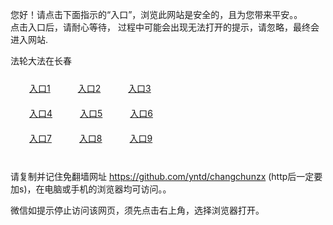 您好！请点击下面指示的“入口”，浏览此网站是安全的，且为您带来平安。。 <br/>
点击入口后，请耐心等待， 过程中可能会出现无法打开的提示，请忽略，最终会进入网站. </br>

法轮大法在长春<br/>
<div style="padding:10px"><a style="margin:20px" target="_blank" href="http://drhuoy8vdymyp.cloudfront.net/zytas?vjuvfec" id="ccLink1" rel="nofollow">入口1</a> <a target="_blank" style="margin:20px" href="http://d2d3eve9sbga4f.cloudfront.net/zytas?ixwbthd" id="ccLink2" rel="nofollow">入口2</a> <a style="margin:20px" target="_blank" href="http://d3itp8as7iz3ic.cloudfront.net/zytas?dvwjnt" id="ccLink3" rel="nofollow">入口3</a></div>

<div style="padding:10px" ><a style="margin:20px" target="_blank" href="http://drhuoy8vdymyp.cloudfront.net/zytas?vjuvfec" id="ccLink4" rel="nofollow">入口4</a> <a style="margin:20px" href="http://d2d3eve9sbga4f.cloudfront.net/zytas?ixwbthd" target="_blank" id="ccLink5" rel="nofollow">入口5</a> <a style="margin:20px" href="http://d3itp8as7iz3ic.cloudfront.net/zytas?dvwjnt" target="_blank" id="ccLink6" rel="nofollow">入口6</a></div>

<div style="padding:10px"><a style="margin:20px" target="_blank" href="http://drhuoy8vdymyp.cloudfront.net/zytas?vjuvfec" id="ccLink7" rel="nofollow">入口7</a> <a style="margin:20px" href="http://d2d3eve9sbga4f.cloudfront.net/zytas?ixwbthd" target="_blank" id="ccLink8" rel="nofollow">入口8</a> <a style="margin:20px" target="_blank" href="http://d3itp8as7iz3ic.cloudfront.net/zytas?dvwjnt" id="ccLink9" rel="nofollow">入口9</a></div>

<br/>



请复制并记住免翻墙网址 https://github.com/yntd/changchunzx (http后一定要加s)，在电脑或手机的浏览器均可访问。。<br/>

微信如提示停止访问该网页，须先点击右上角，选择浏览器打开。
